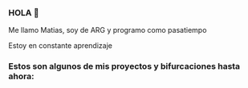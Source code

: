 ### HOLA 👋

Me llamo Matias, soy de ARG y programo como pasatiempo

Estoy en constante aprendizaje

### Estos son algunos de mis proyectos y bifurcaciones hasta ahora: 
